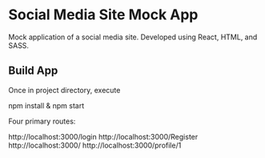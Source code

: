 # Social Media Site Mock App

Mock application of a social media site. Developed using React, HTML, and SASS. 

## Build App

Once in project directory, execute

npm install
&
npm start

Four primary routes:

http://localhost:3000/login
http://localhost:3000/Register
http://localhost:3000/
http://localhost:3000/profile/1
